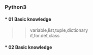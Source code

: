 ### Python3
#### * 01 Basic knowledge
>> variable,list,tuple,dictionary   
>> if,for.def,class
#### * 02 Basic knowledge

